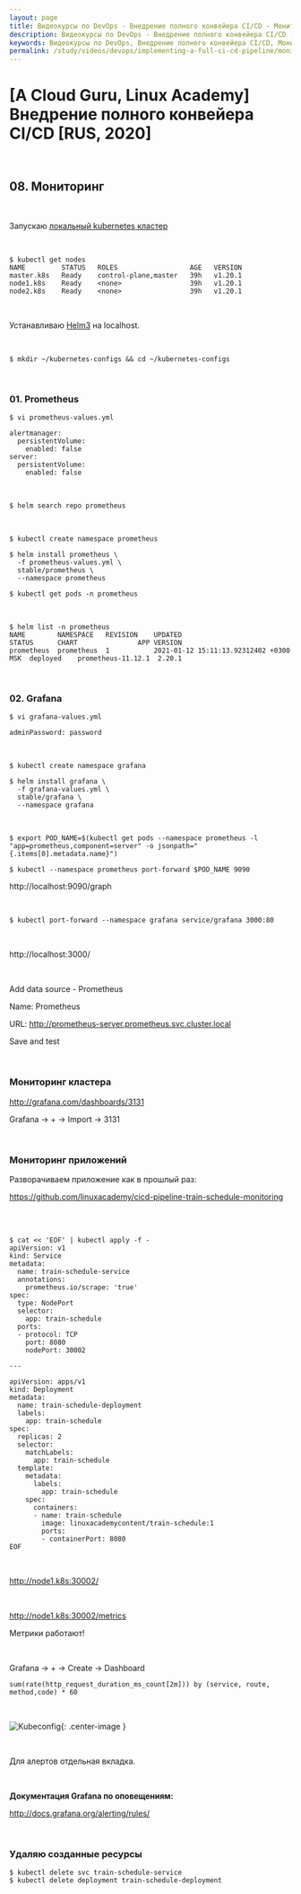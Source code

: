 ```yaml
---
layout: page
title: Видеокурсы по DevOps - Внедрение полного конвейера CI/CD - Мониторинг
description: Видеокурсы по DevOps - Внедрение полного конвейера CI/CD - Мониторинг
keywords: Видеокурсы по DevOps, Внедрение полного конвейера CI/CD, Мониторинг
permalink: /study/videos/devops/implementing-a-full-ci-cd-pipeline/monitoring/
---
```


# [A Cloud Guru, Linux Academy] Внедрение полного конвейера CI/CD [RUS, 2020]

<br/>

## 08. Мониторинг

<br/>

Запускаю [локальный kubernetes кластер](https://github.com/webmakaka/vagrant-kubernetes-3-node-cluster-centos7)

<br/>

    $ kubectl get nodes
    NAME         STATUS   ROLES                  AGE   VERSION
    master.k8s   Ready    control-plane,master   39h   v1.20.1
    node1.k8s    Ready    <none>                 39h   v1.20.1
    node2.k8s    Ready    <none>                 39h   v1.20.1

<br/>

Устанавливаю [Helm3](//sysadm.ru/devops/containers/kubernetes/packages/heml/setup/) на localhost.

<br/>

    $ mkdir ~/kubernetes-configs && cd ~/kubernetes-configs

<br/>

### 01. Prometheus

    $ vi prometheus-values.yml

```
alertmanager:
  persistentVolume:
    enabled: false
server:
  persistentVolume:
    enabled: false
```

<br/>

    $ helm search repo prometheus

<br/>

    $ kubectl create namespace prometheus

    $ helm install prometheus \
      -f prometheus-values.yml \
      stable/prometheus \
      --namespace prometheus

    $ kubectl get pods -n prometheus

<br/>

    $ helm list -n prometheus
    NAME      	NAMESPACE 	REVISION	UPDATED                               	STATUS  	CHART             	APP VERSION
    prometheus	prometheus	1       	2021-01-12 15:11:13.92312402 +0300 MSK	deployed	prometheus-11.12.1	2.20.1

<br/>

### 02. Grafana

    $ vi grafana-values.yml

```
adminPassword: password
```

<br/>

    $ kubectl create namespace grafana

    $ helm install grafana \
      -f grafana-values.yml \
      stable/grafana \
      --namespace grafana

<br/>

    $ export POD_NAME=$(kubectl get pods --namespace prometheus -l "app=prometheus,component=server" -o jsonpath="{.items[0].metadata.name}")

    $ kubectl --namespace prometheus port-forward $POD_NAME 9090

http://localhost:9090/graph

<br/>

    $ kubectl port-forward --namespace grafana service/grafana 3000:80

<br/>

http://localhost:3000/

<br/>

Add data source - Prometheus

Name: Prometheus

URL: http://prometheus-server.prometheus.svc.cluster.local

Save and test

<br/>

### Мониторинг кластера

http://grafana.com/dashboards/3131

Grafana -> + -> Import -> 3131

<br/>

### Мониторинг приложений

Разворачиваем приложение как в прошлый раз:

https://github.com/linuxacademy/cicd-pipeline-train-schedule-monitoring

<br/>

<br/>

```
$ cat << 'EOF' | kubectl apply -f -
apiVersion: v1
kind: Service
metadata:
  name: train-schedule-service
  annotations:
    prometheus.io/scrape: 'true'
spec:
  type: NodePort
  selector:
    app: train-schedule
  ports:
  - protocol: TCP
    port: 8080
    nodePort: 30002

---

apiVersion: apps/v1
kind: Deployment
metadata:
  name: train-schedule-deployment
  labels:
    app: train-schedule
spec:
  replicas: 2
  selector:
    matchLabels:
      app: train-schedule
  template:
    metadata:
      labels:
        app: train-schedule
    spec:
      containers:
      - name: train-schedule
        image: linuxacademycontent/train-schedule:1
        ports:
        - containerPort: 8080
EOF
```

<br/>

http://node1.k8s:30002/

<br/>

http://node1.k8s:30002/metrics

Метрики работают!

<br/>

Grafana -> + -> Create -> Dashboard

```
sum(rate(http_request_duration_ms_count[2m])) by (service, route, method,code) * 60
```

<br/>

![Kubeconfig](/img/study/videos/devops/implementing-a-full-ci-cd-pipeline/pic-m07-pic01.png 'Kubeconfig'){: .center-image }

<br/>

Для алертов отдельная вкладка.

<br/>

**Документация Grafana по оповещениям:**

http://docs.grafana.org/alerting/rules/​

<br/>

### Удаляю созданные ресурсы

    $ kubectl delete svc train-schedule-service
    $ kubectl delete deployment train-schedule-deployment
